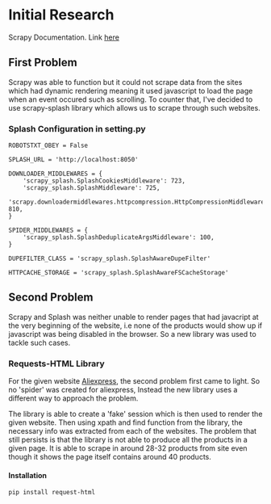 # Initial Research 

Scrapy Documentation. Link [here](https://docs.scrapy.org/en/latest/)

## First Problem

Scrapy was able to function but it could not scrape data from the sites which had dynamic rendering meaning it used javascript to load the page when an event occured such as scrolling. To counter that, I've decided to use scrapy-splash library which allows us to scrape through such websites.

### Splash Configuration in setting.py

```
ROBOTSTXT_OBEY = False

SPLASH_URL = 'http://localhost:8050'

DOWNLOADER_MIDDLEWARES = {
    'scrapy_splash.SplashCookiesMiddleware': 723,
    'scrapy_splash.SplashMiddleware': 725,
    'scrapy.downloadermiddlewares.httpcompression.HttpCompressionMiddleware': 810,
}

SPIDER_MIDDLEWARES = {
    'scrapy_splash.SplashDeduplicateArgsMiddleware': 100,
}

DUPEFILTER_CLASS = 'scrapy_splash.SplashAwareDupeFilter'

HTTPCACHE_STORAGE = 'scrapy_splash.SplashAwareFSCacheStorage'
```

## Second Problem 

Scrapy and Splash was neither unable to render pages that had javacript at the very beginning of the website, i.e none of the products would show up if javascript was being disabled in the browser. So a new library was used to tackle such cases. 

### Requests-HTML Library

For the given website [Aliexpress](https://www.aliexpress.com), the second problem first came to light. So no 'spider' was created for aliexpress, Instead the new library uses a different way to approach the problem. 

The library is able to create a 'fake' session which is then used to render the given website. Then using xpath and find function from the library, the necessary info was extracted from each of the websites. The problem that still persists is that the library is not able to produce all the products in a given page. It is able to scrape in around 28-32 products from site even though it shows the page itself contains around 40 products. 

#### Installation 

``` 
pip install request-html
```

